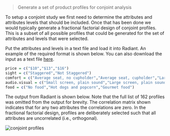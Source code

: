 > Generate a set of product profiles for conjoint analysis

To setup a conjoint study we first need to determine the attributes and attributes levels that should be included. Once that has been done we would typically generate a fractional factorial design of conjoint profiles. This is a subset of all possible profiles that could be generated for the set of attributes and levels that were selected.

Put the attributes and levels in a text file and load it into Radiant. An example of the required format is shown below. You can also download the input as a text file <a href="https://github.com/vnijs/radiant/blob/master/inst/examples/profiles-movie.txt" target="_blank">here</a>.

```r
price = c("$10","$13","$16")
sight = c("Staggered","Not Staggered")
comfort = c("Average seat, no cupholder","Average seat, cupholder","Large seat, cupholder")
audio.visual = c("Small screen, plain sound","Large screen, plain sound","Large screen, digital sound")
food = c("No food","Hot dogs and popcorn","Gourmet food")
```

The output from Radiant is shown below. Note that the full list of 162 profiles was omitted from the output for brevity.
The correlation matrix shown indicates that for any two attributes the correlations are zero. In the fractional factorial design, profiles are deliberately selected such that all attributes are uncorrelated (i.e., orthogonal).

![conjoint profiles](http://vnijs.github.io/radiant/marketing/figures_marketing/conjoint_profiles.png)
